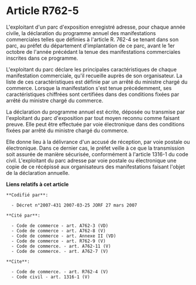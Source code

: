 # Article R762-5

L'exploitant d'un parc d'exposition enregistré adresse, pour chaque année civile, la déclaration du programme annuel des
manifestations commerciales telles que définies à l'article R. 762-4 se tenant dans son parc, au préfet du département
d'implantation de ce parc, avant le 1er octobre de l'année précédant la tenue des manifestations commerciales inscrites dans
ce programme.

L'exploitant du parc déclare les principales caractéristiques de chaque manifestation commerciale, qu'il recueille auprès de
son organisateur. La liste de ces caractéristiques est définie par un arrêté du ministre chargé du commerce. Lorsque la
manifestation s'est tenue précédemment, ses caractéristiques chiffrées sont certifiées dans des conditions fixées par arrêté
du ministre chargé du commerce.

La déclaration du programme annuel est écrite, déposée ou transmise par l'exploitant du parc d'exposition par tout moyen
reconnu comme faisant preuve. Elle peut être effectuée par voie électronique dans des conditions fixées par arrêté du
ministre chargé du commerce.

Elle donne lieu à la délivrance d'un accusé de réception, par voie postale ou électronique. Dans ce dernier cas, le préfet
veille à ce que la transmission soit assurée de manière sécurisée, conformément à l'article 1316-1 du code civil.
L'exploitant du parc adresse par voie postale ou électronique une copie de ce récépissé aux organisateurs des manifestations
faisant l'objet de la déclaration annuelle.

**Liens relatifs à cet article**

	**Codifié par**:

	  - Décret n°2007-431 2007-03-25 JORF 27 mars 2007

	**Cité par**:

	  - Code de commerce - art. A762-3 (VD)
	  - Code de commerce - art. A762-8 (V)
	  - Code de commerce - art. Annexe II (VD)
	  - Code de commerce - art. R762-9 (V)
	  - Code de commerce. - art. A762-11 (V)
	  - Code de commerce. - art. A762-7 (V)

	**Cite**:

	  - Code de commerce. - art. R762-4 (V)
	  - Code civil - art. 1316-1 (V)
